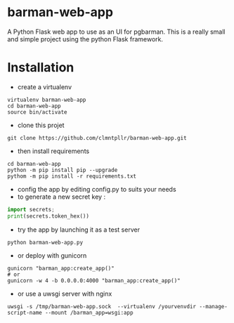 # barman-web-app

A Python Flask web app to use as an UI for pgbarman.
This is a really small and simple project using the python Flask framework.

# Installation

- create a virtualenv
```shell
virtualenv barman-web-app
cd barman-web-app
source bin/activate
```
- clone this projet
```shell
git clone https://github.com/clmntpllr/barman-web-app.git
```
- then install requirements
```shell
cd barman-web-app
python -m pip install pip --upgrade
pythom -m pip install -r requirements.txt
```
- config the app by editing config.py to suits your needs
- to generate a new secret key :
```python
import secrets; 
print(secrets.token_hex())
```
- try the app by launching it as a test server
```shell
python barman-web-app.py
```
- or deploy with gunicorn
```shell
gunicorn "barman_app:create_app()"
# or
gunicorn -w 4 -b 0.0.0.0:4000 "barman_app:create_app()"
```
- or use a uwsgi server with nginx
```shell
uwsgi -s /tmp/barman-web-app.sock  --virtualenv /yourvenvdir --manage-script-name --mount /barman_app=wsgi:app
```